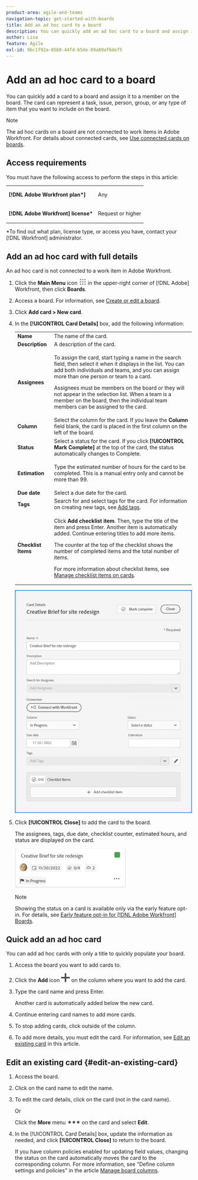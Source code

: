 ```yaml
---
product-area: agile-and-teams
navigation-topic: get-started-with-boards
title: Add an ad hoc card to a board
description: You can quickly add an ad hoc card to a board and assign it to a member on the board. The card can represent a task, issue, person, group, or any type of item that you want to include on the board.
author: Lisa
feature: Agile
exl-id: 9bc1f92a-85b0-44fd-b5de-09a69af6def5
---
```

# Add an ad hoc card to a board

You can quickly add a card to a board and assign it to a member on the board. The card can represent a task, issue, person, group, or any type of item that you want to include on the board.

>[!NOTE]
>
>The ad hoc cards on a board are not connected to work items in Adobe Workfront. For details about connected cards, see [Use connected cards on boards](/help/quicksilver/agile/get-started-with-boards/connected-cards.md).

## Access requirements

You must have the following access to perform the steps in this article:

<table style="table-layout:auto"> 
 <col> 
 </col> 
 <col> 
 </col> 
 <tbody> 
  <tr> 
   <td role="rowheader"><strong>[!DNL Adobe Workfront plan*]</strong></td> 
   <td> <p>Any</p> </td> 
  </tr> 
  <tr> 
   <td role="rowheader"><strong>[!DNL Adobe Workfront] license*</strong></td> 
   <td> <p>Request or higher</p> </td> 
  </tr> 
 </tbody> 
</table>

&#42;To find out what plan, license type, or access you have, contact your [!DNL Workfront] administrator.

## Add an ad hoc card with full details

An ad hoc card is not connected to a work item in Adobe Workfront.

1. Click the **Main Menu** icon ![](assets/main-menu-icon.png) in the upper-right corner of [!DNL Adobe] Workfront, then click **Boards**.
1. Access a board. For information, see [Create or edit a board](../../agile/get-started-with-boards/create-edit-board.md).
1. Click **Add card &gt; New card**.
1. In the **[!UICONTROL Card Details]** box, add the following information:

   <table style="table-layout:auto"> 
    <col> 
    <col> 
    <tbody> 
     <tr> 
      <td role="rowheader"><strong>Name</strong> </td> 
      <td>The name of the card.</td> 
     </tr> 
     <tr> 
      <td role="rowheader"><strong>Description</strong> </td> 
      <td>A description of the card.</td> 
     </tr> 
     <tr> 
      <td role="rowheader"><strong>Assignees</strong> </td> 
      <td> <p>To assign the card, start typing a name in the search field, then select it when it displays in the list. You can add both individuals and teams, and you can assign more than one person or team to a card.</p> <p>Assignees must be members on the board or they will not appear in the selection list. When a team is a member on the board, then the individual team members can be assigned to the card.</p></td>
     </tr> 
     <tr> 
      <td role="rowheader"><strong>Column</strong> </td> 
      <td>Select the column for the card. If you leave the <strong>Column</strong> field blank, the card is placed in the first column on the left of the board.</td>
     </tr>
     <tr> 
      <td role="rowheader"><strong>Status</strong> </td> 
      <td>Select a status for the card. If you click <strong>[!UICONTROL Mark Complete]</strong> at the top of the card, the status automatically changes to Complete.</td> 
     </tr>
     <tr> 
      <td role="rowheader"><strong>Estimation</strong></td> 
      <td><p>Type the estimated number of hours for the card to be completed. This is a manual entry only and cannot be more than 99.</p></td>
     </tr>
     <tr> 
      <td role="rowheader"><strong>Due date</strong></td> 
      <td>Select a due date for the card. </td> 
     </tr>
     <tr> 
      <td role="rowheader"><strong>Tags</strong></td> 
      <td>Search for and select tags for the card. For information on creating new tags, see <a href="../../agile/get-started-with-boards/add-tags.md" class="MCXref xref">Add tags</a>.</td> 
     </tr>  
     <tr> 
      <td role="rowheader"><strong>Checklist Items</strong> </td> 
      <td> <p>Click <strong>Add checklist item</strong>. Then, type the title of the item and press Enter. Another item is automatically added. Continue entering titles to add more items.</p> <p>The counter at the top of the checklist shows the number of completed items and the total number of items.</p> <p>For more information about checklist items, see <a href="/help/quicksilver/agile/get-started-with-boards/manage-checklist-items.md">Manage checklist items on cards</a>.</p> </td> 
     </tr> 
    </tbody> 
   </table>

   ![Ad hoc card details](assets/boards-edit-ad-hoc-card-071822.png)

1. Click **[!UICONTROL Close]** to add the card to the board.

   The assignees, tags, due date, checklist counter, estimated hours, and status are displayed on the card.

   ![Card added to board](assets/boards-sample-card-on-board-110922.png)

   >[!NOTE]
   >
   >Showing the status on a card is available only via the early feature opt-in. For details, see [Early feature opt-in for [!DNL Adobe Workfront] Boards](/help/quicksilver/agile/get-started-with-boards/boards-early-feature-opt-in.md).

## Quick add an ad hoc card

You can add ad hoc cards with only a title to quickly populate your board.

1. Access the board you want to add cards to.
1. Click the **Add** icon ![Add card](assets/addicon-spectrum.png) on the column where you want to add the card.
1. Type the card name and press Enter.

   Another card is automatically added below the new card.

1. Continue entering card names to add more cards.
1. To stop adding cards, click outside of the column.
1. To add more details, you must edit the card. For information, see [Edit an existing card](#edit-an-existing-card) in this article.

## Edit an existing card {#edit-an-existing-card}

1. Access the board.
1. Click on the card name to edit the name.
1. To edit the card details, click on the card (not in the card name).

   Or

   Click the **More** menu ![[!UICONTROL More menu]](assets/more-icon-spectrum.png) on the card and select **Edit**.

1. In the [!UICONTROL Card Details] box, update the information as needed, and click **[!UICONTROL Close]** to return to the board.

   If you have column policies enabled for updating field values, changing the status on the card automatically moves the card to the corresponding column. For more information, see "Define column settings and policies" in the article [Manage board columns](/help/quicksilver/agile/get-started-with-boards/manage-board-columns.md).
